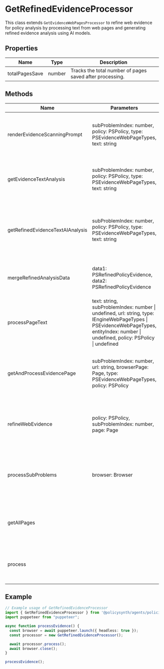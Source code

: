 # GetRefinedEvidenceProcessor

This class extends `GetEvidenceWebPagesProcessor` to refine web evidence for policy analysis by processing text from web pages and generating refined evidence analysis using AI models.

## Properties

| Name          | Type   | Description               |
|---------------|--------|---------------------------|
| totalPagesSave | number | Tracks the total number of pages saved after processing. |

## Methods

| Name       | Parameters        | Return Type | Description                 |
|------------|-------------------|-------------|-----------------------------|
| renderEvidenceScanningPrompt | subProblemIndex: number, policy: PSPolicy, type: PSEvidenceWebPageTypes, text: string | SystemMessage[], HumanMessage[] | Renders the prompt for scanning evidence related to a policy. |
| getEvidenceTextAnalysis | subProblemIndex: number, policy: PSPolicy, type: PSEvidenceWebPageTypes, text: string | Promise<PSRefinedPolicyEvidence> | Analyzes the text for evidence and returns refined evidence data. |
| getRefinedEvidenceTextAIAnalysis | subProblemIndex: number, policy: PSPolicy, type: PSEvidenceWebPageTypes, text: string | Promise<PSRefinedPolicyEvidence> | Gets refined evidence analysis using AI based on the provided text. |
| mergeRefinedAnalysisData | data1: PSRefinedPolicyEvidence, data2: PSRefinedPolicyEvidence | PSRefinedPolicyEvidence | Merges two sets of refined analysis data into one. |
| processPageText | text: string, subProblemIndex: number \| undefined, url: string, type: IEngineWebPageTypes \| PSEvidenceWebPageTypes, entityIndex: number \| undefined, policy: PSPolicy \| undefined | Promise<void> | Processes the text from a web page for evidence analysis. |
| getAndProcessEvidencePage | subProblemIndex: number, url: string, browserPage: Page, type: PSEvidenceWebPageTypes, policy: PSPolicy | Promise<boolean> | Processes a web page for evidence, handling both HTML and PDF content. |
| refineWebEvidence | policy: PSPolicy, subProblemIndex: number, page: Page | Promise<void> | Refines web evidence for a given policy and sub-problem index. |
| processSubProblems | browser: Browser | Promise<void> | Processes sub-problems to refine evidence across multiple policies. |
| getAllPages |  | Promise<void> | Manages the browser instance to process all pages for evidence refinement. |
| process |  | Promise<void> | Initiates the process of refining evidence from web pages. |

## Example

```typescript
// Example usage of GetRefinedEvidenceProcessor
import { GetRefinedEvidenceProcessor } from '@policysynth/agents/policies/web/getRefinedEvidence.js';
import puppeteer from "puppeteer";

async function processEvidence() {
  const browser = await puppeteer.launch({ headless: true });
  const processor = new GetRefinedEvidenceProcessor();

  await processor.process();
  await browser.close();
}

processEvidence();
```